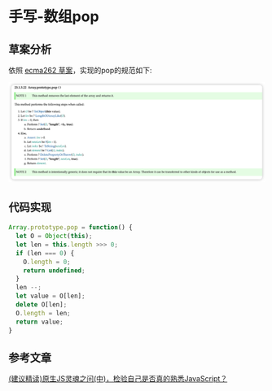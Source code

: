# 手写-数组pop

## 草案分析

依照 [ecma262 草案](https://tc39.es/ecma262/#sec-array.prototype.pop)，实现的pop的规范如下:

![](./images/1.png)

## 代码实现

```js
Array.prototype.pop = function() {
  let O = Object(this);
  let len = this.length >>> 0;
  if (len === 0) {
    O.length = 0;
    return undefined;
  }
  len --;
  let value = O[len];
  delete O[len];
  O.length = len;
  return value;
}
```

## 参考文章

[(建议精读)原生JS灵魂之问(中)，检验自己是否真的熟悉JavaScript？](https://juejin.cn/post/6844903986479251464#heading-25)



<SideTitle :page="$page" />